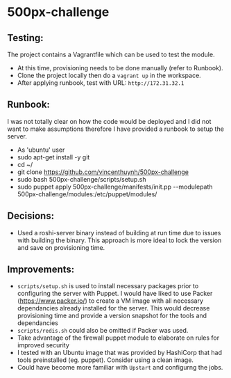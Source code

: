 # 500px-challenge

## Testing:
The project contains a Vagrantfile which can be used to test the module.
- At this time, provisioning needs to be done manually (refer to Runbook).
- Clone the project locally then do a `vagrant up` in the workspace.
- After applying runbook, test with URL: `http://172.31.32.1`

## Runbook:
I was not totally clear on how the code would be deployed and I did not want to make assumptions therefore I have provided a runbook to setup the server.

- As 'ubuntu' user
- sudo apt-get install -y git
- cd ~/
- git clone https://github.com/vincenthuynh/500px-challenge
- sudo bash 500px-challenge/scripts/setup.sh
- sudo puppet apply 500px-challenge/manifests/init.pp --modulepath 500px-challenge/modules:/etc/puppet/modules/

## Decisions:
- Used a roshi-server binary instead of building at run time due to issues with building the binary. This approach is more ideal to lock the version and save on provisioning time.


## Improvements:
- `scripts/setup.sh` is used to install necessary packages prior to configuring the server with Puppet. I would have liked to use Packer (https://www.packer.io/) to create a VM image with all necessary dependancies already installed for the server. This would decrease provisioning time and provide a version snapshot for the tools and dependancies
- `scripts/redis.sh` could also be omitted if Packer was used.
- Take advantage of the firewall puppet module to elaborate on rules for improved security
- I tested with an Ubuntu image that was provided by HashiCorp that had tools preinstalled (eg. puppet). Consider using a clean image.
- Could have become more familiar with `Upstart` and configurng the jobs.
